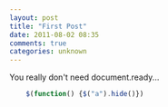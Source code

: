 ```yaml
---
layout: post
title: "First Post"
date: 2011-08-02 08:35
comments: true
categories: unknown
---
```


You really don't need document.ready...

```javascript
	$(function() {$("a").hide()})
```

